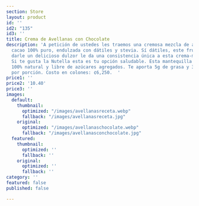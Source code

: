 ```yaml
---
section: Store
layout: product
id: ''
id2: "135"
id3: ''
title: Crema de Avellanas con Chocolate
description: 'A petición de ustedes les traemos una cremosa mezcla de avellanas con
  cacao 100% puro, endulzada con dátiles y stevia. Sí dátiles, este fruto además de
  darle un delicioso dulzor le da una consistencia única a esta crema-mantequilla.
  Si te gusta la Nutella esta es tu opción saludable. Esta mantequilla es vegana,
  100% natural y libre de azúcares agregados. Te aporta 5g de grasa y 3g de carbohidrato
  por porción. Costo en colones: ¢6,250.  '
price1: ''
price2: '10.40'
price3: ''
images:
  default:
    thumbnail:
      optimized: "/images/avellanasreceta.webp"
      fallback: "/images/avellanasreceta.jpg"
    original:
      optimized: "/images/avellanaschocolate.webp"
      fallback: "/images/avellanasconchocolate.jpg"
  featured:
    thumbnail:
      optimized: ''
      fallback: ''
    original:
      optimized: ''
      fallback: ''
category: ''
featured: false
published: false

---
```

